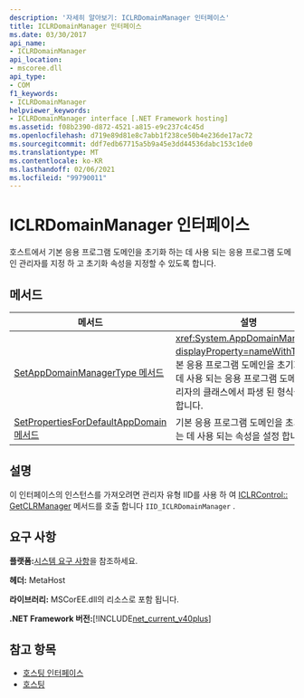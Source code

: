 ```yaml
---
description: '자세히 알아보기: ICLRDomainManager 인터페이스'
title: ICLRDomainManager 인터페이스
ms.date: 03/30/2017
api_name:
- ICLRDomainManager
api_location:
- mscoree.dll
api_type:
- COM
f1_keywords:
- ICLRDomainManager
helpviewer_keywords:
- ICLRDomainManager interface [.NET Framework hosting]
ms.assetid: f08b2390-d872-4521-a815-e9c237c4c45d
ms.openlocfilehash: d719e89d81e8c7abb1f238ce50b4e236de17ac72
ms.sourcegitcommit: ddf7edb67715a5b9a45e3dd44536dabc153c1de0
ms.translationtype: MT
ms.contentlocale: ko-KR
ms.lasthandoff: 02/06/2021
ms.locfileid: "99790011"
---
```

# <a name="iclrdomainmanager-interface"></a>ICLRDomainManager 인터페이스

호스트에서 기본 응용 프로그램 도메인을 초기화 하는 데 사용 되는 응용 프로그램 도메인 관리자를 지정 하 고 초기화 속성을 지정할 수 있도록 합니다.  
  
## <a name="methods"></a>메서드  
  
|메서드|설명|  
|------------|-----------------|  
|[SetAppDomainManagerType 메서드](iclrdomainmanager-setappdomainmanagertype-method.md)|<xref:System.AppDomainManager?displayProperty=nameWithType>기본 응용 프로그램 도메인을 초기화 하는 데 사용 되는 응용 프로그램 도메인 관리자의 클래스에서 파생 된 형식을 지정 합니다.|  
|[SetPropertiesForDefaultAppDomain 메서드](iclrdomainmanager-setpropertiesfordefaultappdomain-method.md)|기본 응용 프로그램 도메인을 초기화 하는 데 사용 되는 속성을 설정 합니다.|  
  
## <a name="remarks"></a>설명  

 이 인터페이스의 인스턴스를 가져오려면 관리자 유형 IID를 사용 하 여 [ICLRControl:: GetCLRManager](iclrcontrol-getclrmanager-method.md) 메서드를 호출 합니다 `IID_ICLRDomainManager` .  
  
## <a name="requirements"></a>요구 사항  

 **플랫폼:**[시스템 요구 사항](../../get-started/system-requirements.md)을 참조하세요.  
  
 **헤더:** MetaHost  
  
 **라이브러리:** MSCorEE.dll의 리소스로 포함 됩니다.  
  
 **.NET Framework 버전:**[!INCLUDE[net_current_v40plus](../../../../includes/net-current-v40plus-md.md)]  
  
## <a name="see-also"></a>참고 항목

- [호스팅 인터페이스](hosting-interfaces.md)
- [호스팅](index.md)
